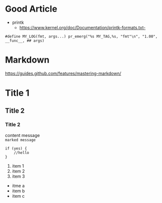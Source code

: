 # Good Article
* printk
  * https://www.kernel.org/doc/Documentation/printk-formats.txt- 

```
#define MY_LOG(fmt, args...) pr_emerg("%s MY_TAG,%s, "fmt"\n", "1.00", __func__, ## args)
```

# Markdown
https://guides.github.com/features/mastering-markdown/
# Title 1
## Title 2
### Title 2
content message <br>
`marked message`

    if (yes) {
        //hello
    }
1. item 1
2. item 2
3. item 3

- itme a
- item b
- item c

